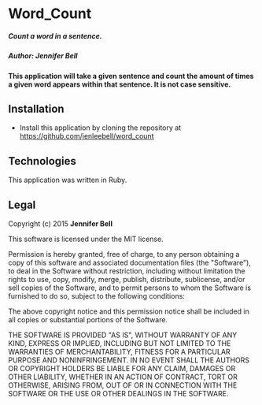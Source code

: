 # Word_Count

##### Count a word in a sentence.

##### Author: Jennifer Bell

#### This application will take a given sentence and count the amount of times a given word appears within that sentence. It is not case sensitive.

## Installation
* Install this application by cloning the repository at https://github.com/jenleebell/word_count

## Technologies
This application was written in Ruby.

## Legal

Copyright (c) 2015 **Jennifer Bell**

This software is licensed under the MIT license.

Permission is hereby granted, free of charge, to any person obtaining a copy
of this software and associated documentation files (the "Software"), to deal
in the Software without restriction, including without limitation the rights
to use, copy, modify, merge, publish, distribute, sublicense, and/or sell
copies of the Software, and to permit persons to whom the Software is
furnished to do so, subject to the following conditions:

The above copyright notice and this permission notice shall be included in
all copies or substantial portions of the Software.

THE SOFTWARE IS PROVIDED "AS IS", WITHOUT WARRANTY OF ANY KIND, EXPRESS OR
IMPLIED, INCLUDING BUT NOT LIMITED TO THE WARRANTIES OF MERCHANTABILITY,
FITNESS FOR A PARTICULAR PURPOSE AND NONINFRINGEMENT. IN NO EVENT SHALL THE
AUTHORS OR COPYRIGHT HOLDERS BE LIABLE FOR ANY CLAIM, DAMAGES OR OTHER
LIABILITY, WHETHER IN AN ACTION OF CONTRACT, TORT OR OTHERWISE, ARISING FROM,
OUT OF OR IN CONNECTION WITH THE SOFTWARE OR THE USE OR OTHER DEALINGS IN
THE SOFTWARE.
